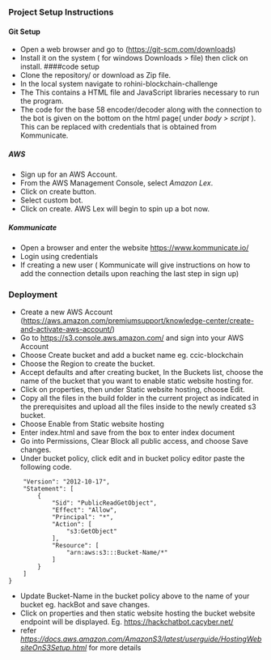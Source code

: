 ### Project Setup Instructions 
#### Git Setup
* Open a web browser and go to (https://git-scm.com/downloads)
* Install it on the system ( for windows Downloads > file) then click on install. 
####code setup
* Clone the repository/ or download as Zip file. 
* In the local system navigate to rohini-blockchain-challenge
* The This contains a HTML file and JavaScript libraries necessary to run the program.
* The code for the base 58 encoder/decoder along with the connection to the bot is given on the bottom on the html page( under *body > script* ). This can be replaced with credentials that is obtained from Kommunicate. 
##### AWS
* Sign up for an AWS Account. 
* From the AWS Management Console, select *Amazon Lex*. 
* Click on create button. 
* Select custom bot.
* Click on create. AWS Lex will begin to spin up a bot now. 
##### Kommunicate
* Open a browser and enter the website https://www.kommunicate.io/
* Login using credentials 
* If creating a new user ( Kommunicate will give instructions on how to add the connection details upon reaching the last step in sign up) 
### Deployment 
* Create a new AWS Account (https://aws.amazon.com/premiumsupport/knowledge-center/create-and-activate-aws-account/)
* Go to https://s3.console.aws.amazon.com/ and sign into your AWS Account
* Choose Create bucket and add a bucket name eg. ccic-blockchain
* Choose the Region to create the bucket.
* Accept defaults and after creating bucket, In the Buckets list, choose the name of the bucket that you want to enable static website hosting for.
* Click on properties, then under Static website hosting, choose Edit.
* Copy all the files in the build folder in the current project as indicated in the prerequisites and upload all the files inside to the newly created s3 bucket.
* Choose Enable from Static website hosting
* Enter index.html and save from the box to enter index document
* Go into Permissions, Clear Block all public access, and choose Save changes.
* Under bucket policy, click edit and in bucket policy editor paste the following code.
```{
    "Version": "2012-10-17",
    "Statement": [
        {
            "Sid": "PublicReadGetObject",
            "Effect": "Allow",
            "Principal": "*",
            "Action": [
                "s3:GetObject"
            ],
            "Resource": [
                "arn:aws:s3:::Bucket-Name/*"
            ]
        }
    ]
}
```
* Update Bucket-Name in the bucket policy above to the name of your bucket eg. hackBot and save changes.
* Click on properties and then static website hosting the bucket website endpoint will be displayed. Eg. https://hackchatbot.cacyber.net/
* refer *https://docs.aws.amazon.com/AmazonS3/latest/userguide/HostingWebsiteOnS3Setup.html* for more details 

